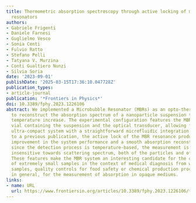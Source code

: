```yaml
---
title: Thermometric absorption spectroscopy through active locking of microbubble
  resonators
authors:
- Gabriele Frigenti
- Daniele Farnesi
- Guglielmo Vesco
- Sonia Centi
- Fulvio Ratto
- Stefano Pelli
- Tatyana V. Murzina
- Conti Gualtiero Nunzi
- Silvia Soria
date: '2023-09-01'
publishDate: '2025-03-15T17:36:10.047728Z'
publication_types:
- article-journal
publication: '*Frontiers in Physics*'
doi: 10.3389/fphy.2023.1226106
abstract: We implemented a Microbubble Resonator (MBRs) as an opto-thermal transducer
  to reconstruct the absorption spectrum of a nanoparticle suspension through its
  temperature increase. The experimental configuration features the MBR as both the
  vial containing the suspension and the optical transducer, allowing for a sensitive
  ultra-compact system with a straightforward microfluidic integration. With respect
  to a previous publication, the active lock of the MBR resonance produced an order-of-magnitude
  improvement in the system performance and a smooth absorption reconstruction. Additionally,
  since the detection process is temperature-based, the measurement is intrinsically
  insensitive towards scattering spectrum, both of the particles and of the host liquid.
  These features make the MBR system an interesting candidate for the characterisation
  of extremely small samples in the context of medical diagnosis from whole biological
  samples, quality controls for food safety or chemical production processes, and,
  in general, for the measurement of absorption in opaque mediums.
links:
- name: URL
  url: https://www.frontiersin.org/articles/10.3389/fphy.2023.1226106/full
---
```

